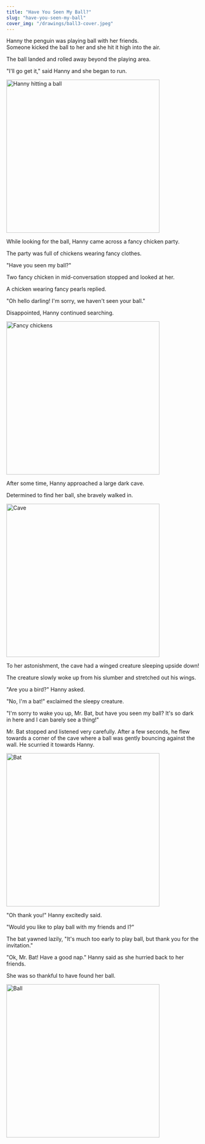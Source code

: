 ```yaml
---
title: "Have You Seen My Ball?"
slug: "have-you-seen-my-ball"
cover_img: "/drawings/ball3-cover.jpeg"
---
```


Hanny the penguin was playing ball with her friends.  
Someone kicked the ball to her and she hit it high into the air.

The ball landed and rolled away beyond the playing area.

"I'll go get it," said Hanny and she began to run.

<img src="/drawings/ball1.jpeg" alt="Hanny hitting a ball" width="400"/>

While looking for the ball, Hanny came across a fancy chicken party.

The party was full of chickens wearing fancy clothes.

"Have you seen my ball?"

Two fancy chicken in mid-conversation stopped and looked at her.

A chicken wearing fancy pearls replied.

"Oh hello darling! I'm sorry, we haven't seen your ball."

Disappointed, Hanny continued searching.

<img src="/drawings/ball2.jpeg" alt="Fancy chickens" width="400"/>

After some time, Hanny approached a large dark cave.

Determined to find her ball, she bravely walked in.

<img src="/drawings/ball3.jpeg" alt="Cave" width="400"/>

To her astonishment, the cave had a winged creature sleeping upside down!

The creature slowly woke up from his slumber and stretched out his wings.

"Are you a bird?" Hanny asked.

"No, I'm a bat!" exclaimed the sleepy creature.

"I'm sorry to wake you up, Mr. Bat, but have you
seen my ball? It's so dark in here and I can barely see a thing!"

Mr. Bat stopped and listened very carefully.
After a few seconds, he flew towards a corner of the cave where a ball was gently bouncing against the wall. He scurried it towards Hanny.

<img src="/drawings/ball4.jpeg" alt="Bat" width="400"/>

"Oh thank you!" Hanny excitedly said.

"Would you like to play ball with my friends and I?"

The bat yawned lazily, "It's much too early to play ball, but thank you for the invitation."

"Ok, Mr. Bat! Have a good nap." Hanny said as she
hurried back to her friends.

She was so thankful to have found her ball.

<img src="/drawings/ball5.jpeg" alt="Ball" width="400"/>
